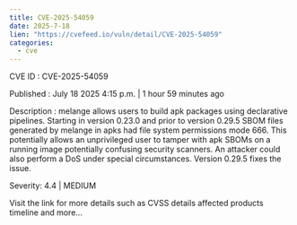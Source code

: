 ```yaml
--- 
title: CVE-2025-54059
date: 2025-7-18
lien: "https://cvefeed.io/vuln/detail/CVE-2025-54059"
categories:
  - cve
---
```


CVE ID : CVE-2025-54059

Published :  July 18
2025
4:15 p.m. | 1 hour
59 minutes ago

Description : melange allows users to build apk packages using declarative pipelines. Starting in version 0.23.0 and prior to version 0.29.5
SBOM files generated by melange in apks had file system permissions mode 666. This potentially allows an unprivileged user to tamper with apk SBOMs on a running image
potentially confusing security scanners. An attacker could also perform a DoS under special circumstances. Version 0.29.5 fixes the issue.

Severity: 4.4 | MEDIUM

Visit the link for more details
such as CVSS details
affected products
timeline
and more...
